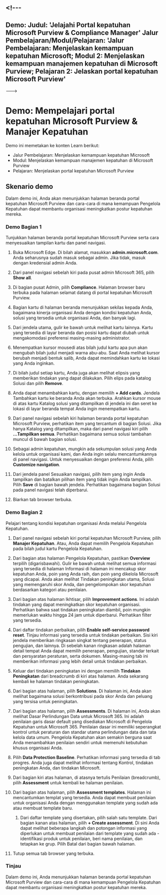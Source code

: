 <a name="---"></a><!---
---
Demo: Judul: 'Jelajahi Portal kepatuhan Microsoft Purview & Compliance Manager' Jalur Pembelajaran/Modul/Pelajaran: 'Jalur Pembelajaran: Menjelaskan kemampuan kepatuhan Microsoft; Modul 2: Menjelaskan kemampuan manajemen kepatuhan di Microsoft Purview; Pelajaran 2: Jelaskan portal kepatuhan Microsoft Purview'
---
--->

# <a name="demo-explore-the-microsoft-purview-compliance-portal--compliance-manager"></a>Demo: Mempelajari portal kepatuhan Microsoft Purview & Manajer Kepatuhan

Demo ini memetakan ke konten Learn berikut:

- Jalur Pembelajaran: Menjelaskan kemampuan kepatuhan Microsoft
- Modul: Menjelaskan kemampuan manajemen kepatuhan di Microsoft Purview
- Pelajaran: Menjelaskan portal kepatuhan Microsoft Purview

## <a name="demo-scenario"></a>Skenario demo

Dalam demo ini, Anda akan menunjukkan halaman beranda portal kepatuhan Microsoft Purview dan cara-cara di mana kemampuan Pengelola Kepatuhan dapat membantu organisasi meningkatkan postur kepatuhan mereka.

### <a name="demo-part-1"></a>Demo Bagian 1

Tunjukkan halaman beranda portal kepatuhan Microsoft Purview serta cara menyesuaikan tampilan kartu dan panel navigasi.

1. Buka Microsoft Edge. Di bilah alamat, masukkan **admin.microsoft.com**. Anda seharusnya sudah masuk sebagai admin.  Jika tidak, masuk dengan kredensial admin Anda.

1. Dari panel navigasi sebelah kiri pada pusat admin Microsoft 365, pilih **Show all**.

1. Di bagian pusat Admin, pilih **Compliance**.  Halaman browser baru terbuka pada halaman selamat datang di portal kepatuhan Microsoft Purview.  

1. Bagian kartu di halaman beranda menunjukkan sekilas kepada Anda, bagaimana kinerja organisasi Anda dengan kondisi kepatuhan Anda, solusi yang tersedia untuk organisasi Anda, dan banyak lagi.

1. Dari jendela utama, gulir ke bawah untuk melihat kartu lainnya. Kartu yang tersedia di layar beranda dan posisi kartu dapat diubah untuk mengakomodasi preferensi masing-masing administrator.  

1. Menempatkan kursor mousedi atas bilah judul kartu apa pun akan mengubah bilah judul menjadi warna abu-abu.  Saat Anda melihat kursor berubah menjadi bentuk salib, Anda dapat memindahkan kartu ke lokasi yang Anda inginkan.

1. Di bilah judul setiap kartu, Anda juga akan melihat elipsis yang memberikan tindakan yang dapat dilakukan.  Pilih elips pada katalog Solusi dan pilih **Remove**.

1. Anda dapat menambahkan kartu, dengan memilih **+ Add cards**.  Jendela Tambahkan kartu ke beranda Anda akan terbuka.  Arahkan kursor mouse di atas kartu Katalog solusi yang ditampilkan di jendela ini dan seret ke lokasi di layar beranda tempat Anda ingin menempatkan kartu.

1. Dari panel navigasi sebelah kiri halaman beranda portal kepatuhan Microsoft Purview, perhatikan item yang tercantum di bagian Solusi.  Jika hanya Katalog yang ditampilkan, maka dari panel navigasi kiri pilih **...Tampilkan semua**.  Perhatikan bagaimana semua solusi tambahan muncul di bawah bagian solusi.  

1. Sebagai admin kepatuhan, mungkin ada sekumpulan solusi yang Anda kelola untuk organisasi kami, dan Anda ingin selalu mencantumkannya di panel navigasi.  Untuk menyesuaikan dengan preferensi Anda, pilih **Customize navigation**.  

1. Dari jendela panel Sesuaikan navigasi, pilih item yang ingin Anda tampilkan dan batalkan pilihan item yang tidak ingin Anda tampilkan.  Pilih **Save** di bagian bawah jendela.  Perhatikan bagaimana bagian Solusi pada panel navigasi telah diperbarui.

1. Biarkan tab browser terbuka.

### <a name="demo-part-2"></a>Demo Bagian 2

Pelajari tentang kondisi kepatuhan organisasi Anda melalui Pengelola Kepatuhan.

1. Dari panel navigasi sebelah kiri portal kepatuhan Microsoft Purview, pilih **Manajer Kepatuhan**.  Atau, Anda dapat memilih Pengelola Kepatuhan pada bilah judul kartu Pengelola Kepatuhan.

1. Dari bagian atas halaman Pengelola Kepatuhan, pastikan **Overview** terpilih (digarisbawahi). Gulir ke bawah untuk melihat semua informasi yang tersedia di halaman  Informasi di halaman ini mencakup skor kepatuhan Anda, poin yang Anda raih, dan poin yang dikelola Microsoft yang dicapai.   Anda akan melihat Tindakan peningkatan utama, Solusi yang memengaruhi skor Anda, dan pengelompokan skor kepatuhan berdasarkan kategori atau penilaian.

1. Dari bagian atas halaman Ikhtisar, pilih **Improvement actions**.  Ini adalah tindakan yang dapat meningkatkan skor kepatuhan organisasi. Perhatikan bahwa saat tindakan peningkatan diambil, poin mungkin memerlukan waktu hingga 24 jam untuk diperbarui.  Perhatikan filter yang tersedia.

1. Dari daftar tindakan perbaikan, pilih **Enable self-service password reset**.  Tinjau informasi yang tersedia untuk tindakan perbaikan.  Sisi kiri jendela memberikan ringkasan singkat tentang penerapan, status pengujian, dan lainnya. Di sebelah kanan ringkasan adalah halaman detail tempat Anda dapat memilih penerapan, pengujian, standar terkait dan persyaratan peraturan, serta dokumen. Masing-masing tab ini memberikan informasi yang lebih detail untuk tindakan perbaikan.

1. Keluar dari tindakan peningkatan ini dengan memilih **Tindakan Peningkatan** dari breadcrumb di kiri atas halaman.  Anda sekarang kembali ke halaman tindakan peningkatan.

1. Dari bagian atas halaman, pilih **Solutions**. Di halaman ini, Anda akan melihat bagaimana solusi berkontribusi pada skor Anda dan peluang yang tersisa untuk peningkatan.

1. Dari bagian atas halaman, pilih **Assessments**. Di halaman ini, Anda akan melihat Dasar Perlindungan Data untuk Microsoft 365.  Ini adalah penilaian garis dasar default yang disediakan Microsoft di Pengelola Kepatuhan untuk Microsoft 365.  Penilaian dasar ini memiliki seperangkat kontrol untuk peraturan dan standar utama perlindungan data dan tata kelola data umum. Pengelola Kepatuhan akan semakin berguna saat Anda menambahkan penilaian sendiri untuk memenuhi kebutuhan khusus organisasi Anda.

1. Pilih **Data Protection Baseline**.  Perhatikan informasi yang tersedia di tab progres. Anda juga dapat melihat informasi tentang Kontrol, tindakan peningkatan Anda, dan tindakan Microsoft.  

1. Dari bagian kiri atas halaman, di atasnya tertulis Penilaian (breadcrumb), pilih **Assessment** untuk kembali ke halaman penilaian.  

1. Dari bagian atas halaman, pilih **Assessment templates**.  Halaman ini mencantumkan templat yang tersedia. Anda dapat membuat penilaian untuk organisasi Anda dengan menggunakan template yang sudah ada atau membuat template baru.
    1. Dari daftar template yang disertakan, pilih salah satu template. Dari bagian kanan atas halaman, pilih **+ Create assessment**.  Di sini Anda dapat melihat beberapa langkah dan potongan informasi yang diperlukan untuk membuat penilaian dari template yang sudah ada - identifikasi produk untuk penilaian, beri nama penilaian, dan tetapkan ke grup.  Pilih Batal dari bagian bawah halaman.

1. Tutup semua tab browser yang terbuka.

### <a name="review"></a>Tinjau

Dalam demo ini, Anda menunjukkan halaman beranda portal kepatuhan Microsoft Purview dan cara-cara di mana kemampuan Pengelola Kepatuhan dapat membantu organisasi meningkatkan postur kepatuhan mereka.
